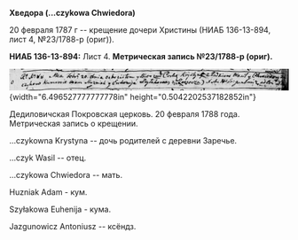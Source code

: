**Хведора (\...czykowa Chwiedora)**

20 февраля 1787 г -- крещение дочери Христины (НИАБ 136-13-894, лист 4,
№23/1788-р (ориг)).

**НИАБ 136-13-894:** Лист 4. **Метрическая запись №23/1788-р (ориг).**

![](./media/00377f33a58ab96738fa2d0717b7c24f487344f3.png){width="6.496527777777778in"
height="0.5042202537182852in"}

Дедиловичская Покровская церковь. 20 февраля 1788 года. Метрическая
запись о крещении.

\...czykowna Krystyna -- дочь родителей с деревни Заречье.

\...czyk Wasil -- отец.

\...czykowa Chwiedora -- мать.

Huzniak Adam - кум.

Szyłakowa Euhenija - кума.

Jazgunowicz Antoniusz -- ксёндз.
